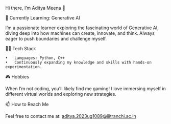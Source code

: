 

Hi there, I’m Aditya Meena 👋

🌱 Currently Learning: Generative AI

I’m a passionate learner exploring the fascinating world of Generative AI, diving deep into how machines can create, innovate, and think. Always eager to push boundaries and challenge myself.

👨‍💻 Tech Stack

	•	Languages: Python, C++
	•	Continuously expanding my knowledge and skills with hands-on experimentation.

🎮 Hobbies

When I’m not coding, you’ll likely find me gaming! I love immersing myself in different virtual worlds and exploring new strategies.

📫 How to Reach Me

Feel free to contact me at: aditya.2023ug1089@iiitranchi.ac.in



<!---
huppyy/huppyy is a ✨ special ✨ repository because its `README.md` (this file) appears on your GitHub profile.
You can click the Preview link to take a look at your changes.
--->
